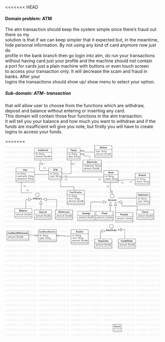 <<<<<<< HEAD

 <h4>Domain problem: ATM</h4>
 The atm transaction should keep the system simple since there’s fraud out there so my 
 <br>solution is that if we can keep simpler that it expected but, in the meantime, 
 <br>hide personal information. By not using any kind of card anymore now just do 
 <br>profile in the bank branch then go login into atm, do run your transactions 
 <br>without having card just your profile and the machine should not contain
  <br>a port for cards just a plain machine with buttons or even touch screen 
  <br>to access your transaction only. It will decrease the scam and fraud in banks. After your 
 <br> logins the transactions should show up/ show menu to select your option.


<h5>Sub-domain: ATM- transaction</h5> that will allow user to choose from the functions which are withdraw, 
<br>deposit and balance without entering or inserting any card.
 <br>This domain will contain those four functions in the atm transaction. 
 <br>It will tell you your balance and how much you want to withdraw and if the 
 <br>funds are insufficient will give you note, but firstly you will have to create logins to access your funds.

  



=======
![](images/Main.png)
